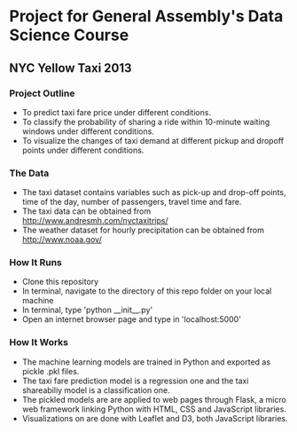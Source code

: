 # Project for General Assembly's Data Science Course
## NYC Yellow Taxi 2013
### Project Outline
* To predict taxi fare price under different conditions.
* To classify the probability of sharing a ride within 10-minute waiting windows under different conditions.
* To visualize the changes of taxi demand at different pickup and dropoff points under different conditions.

### The Data
* The taxi dataset contains variables such as pick-up and drop-off points, time of the day, number of passengers, travel time and fare.
* The taxi data can be obtained from http://www.andresmh.com/nyctaxitrips/
* The weather dataset for hourly precipitation can be obtained from http://www.noaa.gov/

### How It Runs 
* Clone this repository
* In terminal, navigate to the directory of this repo folder on your local machine
* In terminal, type 'python \_\_init\_\_.py'
* Open an internet browser page and type in 'localhost:5000'

### How It Works
* The machine learning models are trained in Python and exported as pickle .pkl files.
* The taxi fare prediction model is a regression one and the taxi shareabiliy model is a classification one.
* The pickled models are are applied to web pages through Flask, a micro web framework linking Python with HTML, CSS and JavaScript libraries.
* Visualizations on are done with Leaflet and D3, both JavaScript libraries.
